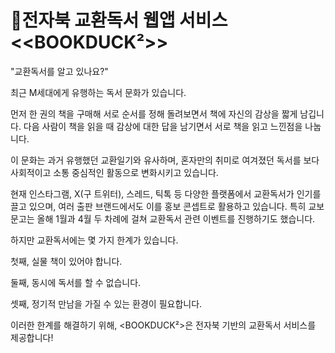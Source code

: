 # 📖전자북 교환독서 웹앱 서비스 <<BOOKDUCK²>>

"교환독서를 알고 있나요?"

최근 M세대에게 유행하는 독서 문화가 있습니다.

먼저 한 권의 책을 구매해 서로 순서를 정해 돌려보면서 책에 자신의 감상을 짧게 남깁니다. 다음 사람이 책을 읽을 때 감상에 대한 답을 남기면서 서로 책을 읽고 느낀점을 나눕니다.

이 문화는 과거 유행했던 교환일기와 유사하며, 혼자만의 취미로 여겨졌던 독서를 보다 사회적이고 소통 중심적인 활동으로 변화시키고 있습니다.


현재 인스타그램, X(구 트위터), 스레드, 틱톡 등 다양한 플랫폼에서 교환독서가 인기를 끌고 있으며, 여러 출판 브랜드에서도 이를 홍보 콘셉트로 활용하고 있습니다. 특히 교보문고는 올해 1월과 4월 두 차례에 걸쳐 교환독서 관련 이벤트를 진행하기도 했습니다.

하지만 교환독서에는 몇 가지 한계가 있습니다.

첫째, 실물 책이 있어야 합니다.

둘째, 동시에 독서를 할 수 없습니다.

셋째, 정기적 만남을 가질 수 있는 환경이 필요합니다.

이러한 한계를 해결하기 위해, <BOOKDUCK²>은 전자북 기반의 교환독서 서비스를 제공합니다!

